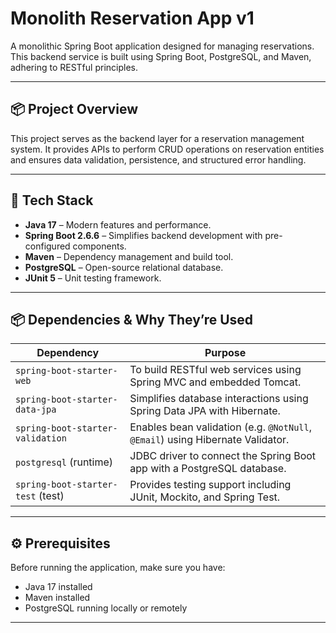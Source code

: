 # Monolith Reservation App v1

A monolithic Spring Boot application designed for managing reservations. This backend service is built using Spring Boot, PostgreSQL, and Maven, adhering to RESTful principles.

---

## 📦 Project Overview

This project serves as the backend layer for a reservation management system. It provides APIs to perform CRUD operations on reservation entities and ensures data validation, persistence, and structured error handling.

---

## 🧰 Tech Stack

- **Java 17** – Modern features and performance.
- **Spring Boot 2.6.6** – Simplifies backend development with pre-configured components.
- **Maven** – Dependency management and build tool.
- **PostgreSQL** – Open-source relational database.
- **JUnit 5** – Unit testing framework.

---

## 📦 Dependencies & Why They’re Used

| Dependency                            | Purpose                                                                 |
|--------------------------------------|-------------------------------------------------------------------------|
| `spring-boot-starter-web`            | To build RESTful web services using Spring MVC and embedded Tomcat.    |
| `spring-boot-starter-data-jpa`       | Simplifies database interactions using Spring Data JPA with Hibernate. |
| `spring-boot-starter-validation`     | Enables bean validation (e.g. `@NotNull`, `@Email`) using Hibernate Validator. |
| `postgresql` (runtime)               | JDBC driver to connect the Spring Boot app with a PostgreSQL database. |
| `spring-boot-starter-test` (test)    | Provides testing support including JUnit, Mockito, and Spring Test.    |

---

## ⚙️ Prerequisites

Before running the application, make sure you have:

- Java 17 installed
- Maven installed
- PostgreSQL running locally or remotely

---
